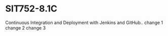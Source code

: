 # SIT752-8.1C
Continuous Integration and Deployment  with Jenkins and GitHub..
change 1
change 2
change 3
